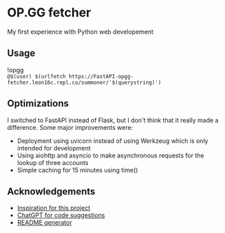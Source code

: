 
# OP.GG fetcher

My first experience with Python web developement

## Usage
!opgg  
```@$(user) $(urlfetch https://FastAPI-opgg-fetcher.leon16c.repl.co/summoner/'$(querystring)')```


## Optimizations

I switched to FastAPI instead of Flask, but I don't think that it really made a difference.
Some major improvements were:
- Deployment using uvicorn instead of using Werkzeug which is only intended for development
- Using aiohttp and asyncio to make asynchronous requests for the lookup of three accounts
- Simple caching for 15 minutes using time()


## Acknowledgements

 - [Inspiration for this project](https://github.com/hamzab70/op.gg-scraper)
 - [ChatGPT for code suggestions](https://chat.openai.com/chat)
 - [README generator](https://readme.so/de/editor)


